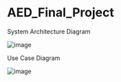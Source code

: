 # AED_Final_Project

System Architecture Diagram

![image](https://user-images.githubusercontent.com/114321113/206786584-6316dd4d-a215-48f6-a1f4-f639f37c998a.png)

Use Case Diagram

![image](https://user-images.githubusercontent.com/114321113/206804778-cd13fb35-27fd-46e9-a733-9b9182651a5c.png)
